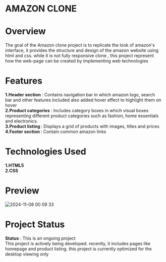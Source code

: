 # AMAZON CLONE
# Overview 
  The goal of the Amazon clone project is to replicate the look of amazon's interface, it provides the structure and design of the amazon website using html and css.
  while it is not fully responsive clone , this project represent how the web-page can be created by implementing web technologies
# Features
<b> 1.Header section</b> : Contains  navigation bar in which amazon logo, search bar and other features included also added hover effect to highlight them on hover
<br>
 <b> 2.Product categories</b> :  Includes category boxes in which visual boxes representing different product categories such as fashion, home essentials and electronics.
 <br>
<b> 3.Product listing </b>: Displays a grid of products with images, titles and prices
<br>
<b> 4.Footer section </b>: Contain common amazon links
 



# Technologies Used 
<b>  1.HTML5 <br>
  2.CSS</b>
# Preview



![2024-11-08 00 09 33](https://github.com/user-attachments/assets/58dd1ef8-a5dd-45b9-9624-b3bd9089edb7)





  

# Project Status
  <b>Status</b> : This is an ongoing project   
           This project is actively being developed. recently, it includes pages like homepage and product listing. this project is currently optimized for the desktop viewing only 
  
